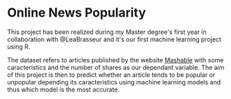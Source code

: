 # Online News Popularity

This project has been realized during my Master degree's first year in collaboration with @LeaBrasseur and it's our first machine learning project using R.

The dataset refers to articles published by the website [Mashable](https://mashable.com/) with some caracteristics and the number of shares as our dependant variable. The aim of this project is then to predict whether an article tends to be popular or unpopular depending its caracteristics using machine learning models and thus which model is the most accurate.
